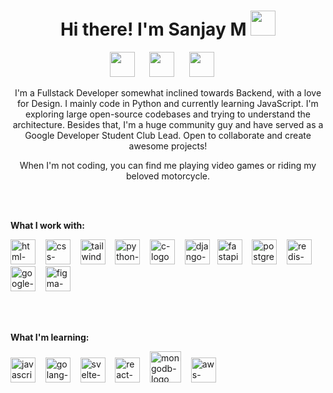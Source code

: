 <h1 align="center">Hi there! I'm Sanjay M  <img src="https://emojis.slackmojis.com/emojis/images/1531849440/4246/blob-sunglasses.gif?1531849440" width="40"/></h1>

<p align="center">
<a href="mailto:arjunsanjay0@gmail.com" target="_blank"><img height="40" src="https://raw.githubusercontent.com/sanjay-m1/sanjay-m1/master/Resources/gmail.png"></a>&nbsp;&nbsp;&nbsp;&nbsp;&nbsp;
<a href="https://www.linkedin.com/in/sanjay-m1/" target="_blank"><img height="40" src="https://raw.githubusercontent.com/sanjay-m1/sanjay-m1/master/Resources/linkedin.png"></a>&nbsp;&nbsp;&nbsp;&nbsp;&nbsp;
<a href="https://twitter.com/ThisIsSanjayM" target="_blank"><img height="40" src="https://raw.githubusercontent.com/sanjay-m1/sanjay-m1/master/Resources/twitter.png"></a>&nbsp;&nbsp;&nbsp;&nbsp;&nbsp;

</p>

<p align="center">
I'm a Fullstack Developer somewhat inclined towards Backend, with a love for Design. I mainly code in Python and currently learning JavaScript. I'm exploring large open-source codebases and trying to understand the architecture. Besides that, I'm a huge community guy and have served as a Google Developer Student Club Lead. Open to collaborate and create awesome projects!  
</p>
<p align="center"> 
When I'm not coding, you can find me playing video games or riding my beloved motorcycle.
</p>


<br>
<br>

**What I work with:**
<br>
<p>
  <img height="40" src="https://github.com/sanjay-m1/sanjay-m1/blob/master/Resources/html.png" alt="html-logo">&nbsp;&nbsp;&nbsp;
  <img height="40" src="https://github.com/sanjay-m1/sanjay-m1/blob/master/Resources/css.png" alt="css-logo">&nbsp;&nbsp;&nbsp;
  <img height="40" src="https://github.com/sanjay-m1/sanjay-m1/blob/master/Resources/tailwind.svg" alt="tailwind-logo">&nbsp;&nbsp;&nbsp;
  <img height="40" src="https://github.com/sanjay-m1/sanjay-m1/blob/master/Resources/python.png" alt="python-logo">&nbsp;&nbsp;&nbsp;
  <img height="40" src="https://github.com/sanjay-m1/sanjay-m1/blob/master/Resources/c.png" alt="c-logo">&nbsp;&nbsp;&nbsp;
  <img height="40" src="https://github.com/sanjay-m1/sanjay-m1/blob/master/Resources/django(3).png" alt="django-logo">&nbsp;&nbsp;
  <img height="40" src="https://github.com/sanjay-m1/sanjay-m1/blob/master/Resources/fastapi.png" alt="fastapi-logo">&nbsp;&nbsp;&nbsp;
  <img height="40" src="https://github.com/sanjay-m1/sanjay-m1/blob/master/Resources/postgresql.png" alt="postgresql-logo">&nbsp;&nbsp;&nbsp;
  <img height="40" src="https://github.com/sanjay-m1/sanjay-m1/blob/master/Resources/redis.png" alt="redis-logo">&nbsp;&nbsp;&nbsp;
  <img height="40" src="https://github.com/sanjay-m1/sanjay-m1/blob/master/Resources/google-cloud.png" alt="google-cloud-logo">&nbsp;&nbsp;&nbsp;
  <img height="40" src="https://github.com/sanjay-m1/sanjay-m1/blob/master/Resources/figma.png" alt="figma-logo">&nbsp;&nbsp;&nbsp;

</p>

<br>
<br>

**What I'm learning:**
<br>
<p>
  <img height="40" src="https://github.com/sanjay-m1/sanjay-m1/blob/master/Resources/javascript.png" alt="javascript-logo">&nbsp;&nbsp;&nbsp;
  <img height="40" src="https://github.com/sanjay-m1/sanjay-m1/blob/master/Resources/golang.jpeg" alt="golang-logo">&nbsp;&nbsp;&nbsp;
  <img height="40" src="https://github.com/sanjay-m1/sanjay-m1/blob/master/Resources/svelte.png" alt="svelte-logo">&nbsp;&nbsp;&nbsp;
  <img height="40" src="https://github.com/sanjay-m1/sanjay-m1/blob/master/Resources/react.png" alt="react-logo">&nbsp;&nbsp;&nbsp;
  <img height="50" src="https://github.com/sanjay-m1/sanjay-m1/blob/master/Resources/mongodb.png" alt="mongodb-logo">&nbsp;&nbsp;&nbsp;
  <img height="40" src="https://github.com/sanjay-m1/sanjay-m1/blob/master/Resources/aws.png" alt="aws-logo">&nbsp;&nbsp;&nbsp;

</p>